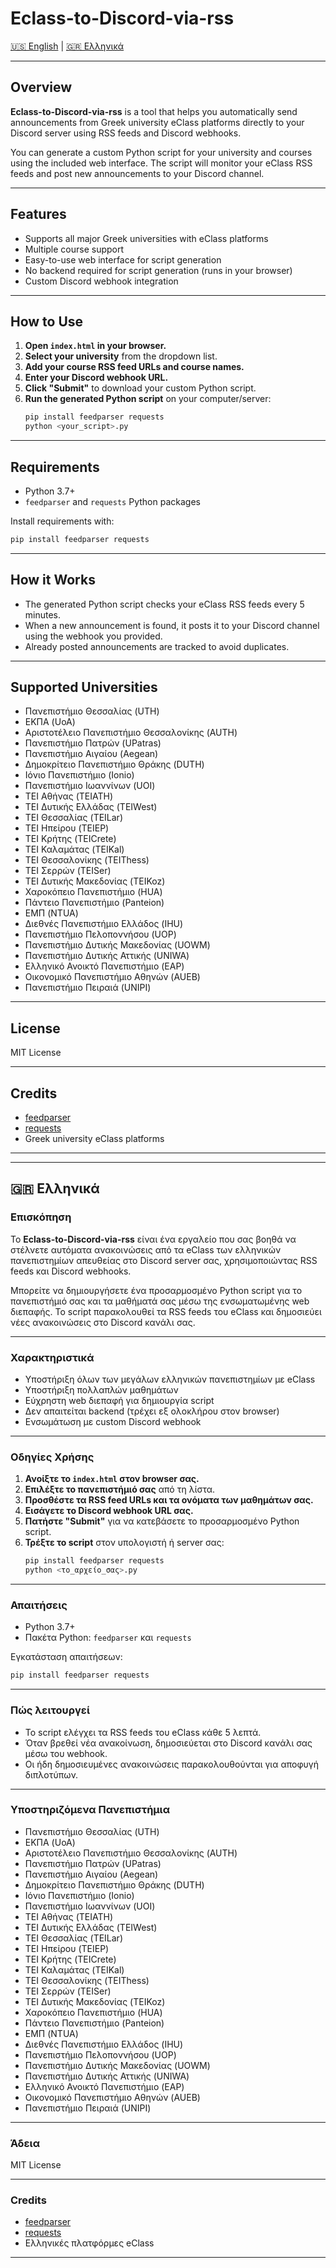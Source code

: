 # Eclass-to-Discord-via-rss

[🇺🇸 English](#english) | [🇬🇷 Ελληνικά](#ελληνικά)

---

## Overview

**Eclass-to-Discord-via-rss** is a tool that helps you automatically send announcements from Greek university eClass platforms directly to your Discord server using RSS feeds and Discord webhooks.

You can generate a custom Python script for your university and courses using the included web interface. The script will monitor your eClass RSS feeds and post new announcements to your Discord channel.

---

## Features

- Supports all major Greek universities with eClass platforms
- Multiple course support
- Easy-to-use web interface for script generation
- No backend required for script generation (runs in your browser)
- Custom Discord webhook integration

---

## How to Use

1. **Open `index.html` in your browser.**
2. **Select your university** from the dropdown list.
3. **Add your course RSS feed URLs and course names.**
4. **Enter your Discord webhook URL.**
5. **Click "Submit"** to download your custom Python script.
6. **Run the generated Python script** on your computer/server:
   ```bash
   pip install feedparser requests
   python <your_script>.py
   ```

---

## Requirements

- Python 3.7+
- `feedparser` and `requests` Python packages

Install requirements with:
```bash
pip install feedparser requests
```

---

## How it Works

- The generated Python script checks your eClass RSS feeds every 5 minutes.
- When a new announcement is found, it posts it to your Discord channel using the webhook you provided.
- Already posted announcements are tracked to avoid duplicates.

---

## Supported Universities

- Πανεπιστήμιο Θεσσαλίας (UTH)
- ΕΚΠΑ (UoA)
- Αριστοτέλειο Πανεπιστήμιο Θεσσαλονίκης (AUTH)
- Πανεπιστήμιο Πατρών (UPatras)
- Πανεπιστήμιο Αιγαίου (Aegean)
- Δημοκρίτειο Πανεπιστήμιο Θράκης (DUTH)
- Ιόνιο Πανεπιστήμιο (Ionio)
- Πανεπιστήμιο Ιωαννίνων (UOI)
- ΤΕΙ Αθήνας (TEIATH)
- ΤΕΙ Δυτικής Ελλάδας (TEIWest)
- ΤΕΙ Θεσσαλίας (TEILar)
- ΤΕΙ Ηπείρου (TEIEP)
- ΤΕΙ Κρήτης (TEICrete)
- ΤΕΙ Καλαμάτας (TEIKal)
- ΤΕΙ Θεσσαλονίκης (TEIThess)
- ΤΕΙ Σερρών (TEISer)
- ΤΕΙ Δυτικής Μακεδονίας (TEIKoz)
- Χαροκόπειο Πανεπιστήμιο (HUA)
- Πάντειο Πανεπιστήμιο (Panteion)
- ΕΜΠ (NTUA)
- Διεθνές Πανεπιστήμιο Ελλάδος (IHU)
- Πανεπιστήμιο Πελοποννήσου (UOP)
- Πανεπιστήμιο Δυτικής Μακεδονίας (UOWM)
- Πανεπιστήμιο Δυτικής Αττικής (UNIWA)
- Ελληνικό Ανοικτό Πανεπιστήμιο (EAP)
- Οικονομικό Πανεπιστήμιο Αθηνών (AUEB)
- Πανεπιστήμιο Πειραιά (UNIPI)

---

## License

MIT License

---

## Credits

- [feedparser](https://github.com/kurtmckee/feedparser)
- [requests](https://github.com/psf/requests)
- Greek university eClass platforms

---

---
## <a name="Ελληνικά"></a>
## 🇬🇷 Ελληνικά

### Επισκόπηση

Το **Eclass-to-Discord-via-rss** είναι ένα εργαλείο που σας βοηθά να στέλνετε αυτόματα ανακοινώσεις από τα eClass των ελληνικών πανεπιστημίων απευθείας στο Discord server σας, χρησιμοποιώντας RSS feeds και Discord webhooks.

Μπορείτε να δημιουργήσετε ένα προσαρμοσμένο Python script για το πανεπιστήμιό σας και τα μαθήματά σας μέσω της ενσωματωμένης web διεπαφής. Το script παρακολουθεί τα RSS feeds του eClass και δημοσιεύει νέες ανακοινώσεις στο Discord κανάλι σας.

---

### Χαρακτηριστικά

- Υποστήριξη όλων των μεγάλων ελληνικών πανεπιστημίων με eClass
- Υποστήριξη πολλαπλών μαθημάτων
- Εύχρηστη web διεπαφή για δημιουργία script
- Δεν απαιτείται backend (τρέχει εξ ολοκλήρου στον browser)
- Ενσωμάτωση με custom Discord webhook

---

### Οδηγίες Χρήσης

1. **Ανοίξτε το `index.html` στον browser σας.**
2. **Επιλέξτε το πανεπιστήμιό σας** από τη λίστα.
3. **Προσθέστε τα RSS feed URLs και τα ονόματα των μαθημάτων σας.**
4. **Εισάγετε το Discord webhook URL σας.**
5. **Πατήστε "Submit"** για να κατεβάσετε το προσαρμοσμένο Python script.
6. **Τρέξτε το script** στον υπολογιστή ή server σας:
   ```bash
   pip install feedparser requests
   python <το_αρχείο_σας>.py
   ```

---

### Απαιτήσεις

- Python 3.7+
- Πακέτα Python: `feedparser` και `requests`

Εγκατάσταση απαιτήσεων:
```bash
pip install feedparser requests
```

---

### Πώς λειτουργεί

- Το script ελέγχει τα RSS feeds του eClass κάθε 5 λεπτά.
- Όταν βρεθεί νέα ανακοίνωση, δημοσιεύεται στο Discord κανάλι σας μέσω του webhook.
- Οι ήδη δημοσιευμένες ανακοινώσεις παρακολουθούνται για αποφυγή διπλοτύπων.

---

### Υποστηριζόμενα Πανεπιστήμια

- Πανεπιστήμιο Θεσσαλίας (UTH)
- ΕΚΠΑ (UoA)
- Αριστοτέλειο Πανεπιστήμιο Θεσσαλονίκης (AUTH)
- Πανεπιστήμιο Πατρών (UPatras)
- Πανεπιστήμιο Αιγαίου (Aegean)
- Δημοκρίτειο Πανεπιστήμιο Θράκης (DUTH)
- Ιόνιο Πανεπιστήμιο (Ionio)
- Πανεπιστήμιο Ιωαννίνων (UOI)
- ΤΕΙ Αθήνας (TEIATH)
- ΤΕΙ Δυτικής Ελλάδας (TEIWest)
- ΤΕΙ Θεσσαλίας (TEILar)
- ΤΕΙ Ηπείρου (TEIEP)
- ΤΕΙ Κρήτης (TEICrete)
- ΤΕΙ Καλαμάτας (TEIKal)
- ΤΕΙ Θεσσαλονίκης (TEIThess)
- ΤΕΙ Σερρών (TEISer)
- ΤΕΙ Δυτικής Μακεδονίας (TEIKoz)
- Χαροκόπειο Πανεπιστήμιο (HUA)
- Πάντειο Πανεπιστήμιο (Panteion)
- ΕΜΠ (NTUA)
- Διεθνές Πανεπιστήμιο Ελλάδος (IHU)
- Πανεπιστήμιο Πελοποννήσου (UOP)
- Πανεπιστήμιο Δυτικής Μακεδονίας (UOWM)
- Πανεπιστήμιο Δυτικής Αττικής (UNIWA)
- Ελληνικό Ανοικτό Πανεπιστήμιο (EAP)
- Οικονομικό Πανεπιστήμιο Αθηνών (AUEB)
- Πανεπιστήμιο Πειραιά (UNIPI)

---

### Άδεια

MIT License

---

### Credits

- [feedparser](https://github.com/kurtmckee/feedparser)
- [requests](https://github.com/psf/requests)
- Ελληνικές πλατφόρμες eClass

---

